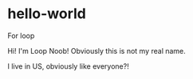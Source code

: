 # hello-world
For loop

Hi!
I'm Loop Noob!
Obviously this is not my real name.

I live in US, obviously like everyone?!

